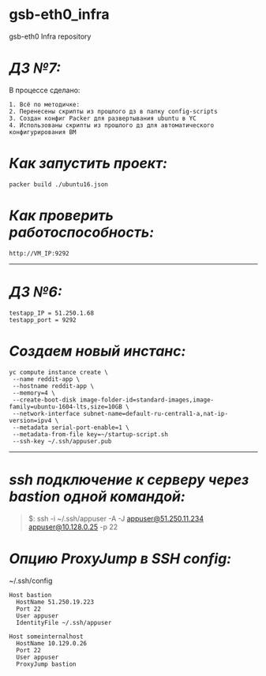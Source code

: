 # gsb-eth0_infra
gsb-eth0 Infra repository

# ***ДЗ №7:***
В процессе сделано:
```
1. Всё по методичке:
2. Перенесены скрипты из прошлого дз в папку config-scripts
3. Создан конфиг Packer для развертывания ubuntu в YC
4. Использованы скрипты из прошлого дз для автоматического конфигурирования ВМ
```
# *Как запустить проект:*
```
packer build ./ubuntu16.json
```
# *Как проверить работоспособность:*
```
http://VM_IP:9292
```
-----------------------------------------------------------------------------------
# ***ДЗ №6:***

```
testapp_IP = 51.250.1.68 
testapp_port = 9292
```
# ***Создаем новый инстанс:***

```
yc compute instance create \
 --name reddit-app \
 --hostname reddit-app \
 --memory=4 \
 --create-boot-disk image-folder-id=standard-images,image-family=ubuntu-1604-lts,size=10GB \
 --network-interface subnet-name=default-ru-central1-a,nat-ip-version=ipv4 \
 --metadata serial-port-enable=1 \
 --metadata-from-file key=~/startup-script.sh
 --ssh-key ~/.ssh/appuser.pub
```

-----------------------------------------------------------------------------------
# ***ssh подключение к серверу через bastion одной командой:***

> $: ssh -i ~/.ssh/appuser -A -J appuser@51.250.11.234 appuser@10.128.0.25 -p 22

# ***Опцию ProxyJump в SSH config:***

~/.ssh/config

```
Host bastion
  HostName 51.250.19.223
  Port 22
  User appuser
  IdentityFile ~/.ssh/appuser

Host someinternalhost
  HostName 10.129.0.26
  Port 22
  User appuser
  ProxyJump bastion
```
